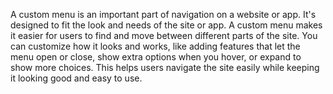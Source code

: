 A custom menu is an important part of navigation on a website or app. It's designed to fit the look and needs of the site or app. A custom menu makes it easier for users to find and move between different parts of the site. You can customize how it looks and works, like adding features that let the menu open or close, show extra options when you hover, or expand to show more choices. This helps users navigate the site easily while keeping it looking good and easy to use.
